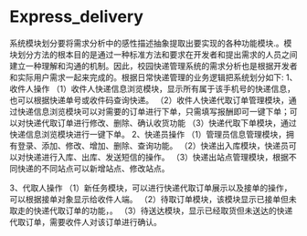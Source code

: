 # Express_delivery
系统模块划分要将需求分析中的感性描述抽象提取出要实现的各种功能模块.。模块划分方法的根本目的是通过一种标准方法和要求在开发者和提出需求的人员之间建立一种理解和沟通的机制。因此，校园快递管理系统的需求分析也是根据开发者和实际用户需求一起来完成的。根据日常快递管理的业务逻辑把系统划分如下:
1、收件人操作
（1）收件人快递信息浏览模块，显示所有属于该手机号的快递信息，也可以根据快递单号或收件码查询快递。
（2）收件人快递代取订单管理模块，通过快递信息浏览模块可以对需要的订单进行下单，只需填写报酬即可一键下单；可以对快递代取订单进行修改、删除、确认收货功能
（3）快递代取下单模块，通过快递信息浏览模块进行一键下单。
2、快递员操作
（1）管理员信息管理模块，拥有登录、添加、修改、增加、删除、查询功能。
（2）快递出入库模块，快递员可以对快递进行入库、出库、发送短信的操作。
（3）快递出站点管理模块，根据不同快递的不同站点可以新增站点、修改站点。


3、代取人操作
（1）新任务模块，可以进行快递代取订单展示以及接单的操作，可以根据接单对象显示给收件人端。
（2）待取订单模块，该模块显示已接单但未取走的快递代取订单的功能，。
（3）待送达模块，显示已经取货但未送达的快递代取订单，需要收件人对该订单进行确认。
